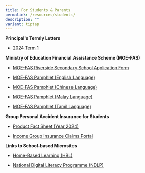 ```yaml
---
title: For Students & Parents
permalink: /resources/students/
description: ""
variant: tiptap
---
```

<p><strong>Principal's Termly Letters</strong></p><ul data-tight="true" class="tight"><li><p><a href="/files/Principal_s_Letter__2024_Term_1.pdf" rel="noopener noreferrer nofollow" target="_blank">2024 Term 1</a></p></li></ul><p><strong>Ministry of Education Financial Assistance Scheme (MOE-FAS)</strong></p><ul data-tight="true" class="tight"><li><p><a href="/files/2024%20moe%20fas%20application%20form-riversidess.pdf" rel="noopener noreferrer nofollow" target="_blank">MOE-FAS Riverside Secondary School Application Form</a></p></li><li><p><a href="/files/document4a_moe%20fas%20pamphet%20el.pdf" rel="noopener noreferrer nofollow" target="_blank">MOE-FAS Pamphlet (English Language)</a></p></li><li><p><a href="/files/moe%20fas%20-%20chinese%20language.pdf" rel="noopener noreferrer nofollow" target="_blank">MOE-FAS Pamphlet (Chinese Language)</a></p></li><li><p><a href="/files/document4c_moe%20fas%20pamphet%20ml.pdf" rel="noopener noreferrer nofollow" target="_blank">MOE-FAS Pamphlet (Malay Language)</a></p></li><li><p><a href="/files/document4d_moe%20fas%20pamphet%20tl.pdf" rel="noopener noreferrer nofollow" target="_blank">MOE-FAS Pamphlet (Tamil Language)</a></p></li></ul><p><strong>Group Personal Accident Insurance for Students</strong></p><ul data-tight="true" class="tight"><li><p><a href="/files/Product_Fact_Sheet_Year_2024.pdf" rel="noopener noreferrer nofollow" target="_blank">Product Fact Sheet (Year 2024)</a></p></li><li><p><a href="https://studentgpa.incomegroupins.com.sg" rel="noopener noreferrer nofollow" target="_blank">Income Group Insurance Claims Portal</a></p></li></ul><p><strong>Links to School-based Microsites</strong></p><ul data-tight="true" class="tight"><li><p><a href="https://go.gov.sg/riversidesechbl" rel="noopener noreferrer nofollow" target="_blank">Home-Based Learning (HBL)</a></p></li><li><p><a href="http://for.edu.sg/rssndlp" rel="noopener noreferrer nofollow" target="_blank">National Digital Literacy Programme (NDLP)</a></p></li></ul><p></p>
